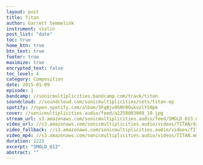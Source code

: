 ```yaml
---
layout: post
title: Titan
author: Garrett Semmelink
instrument: violin
post_list: "date"
toc: true
home_btn: true
btn_text: true
footer: true
maximize: true
encrypted_text: false
toc_level: 4
category: Composition
date: 2015-01-09
episode: 1
bandcamp: //sonicmultiplicities.bandcamp.com/track/titan
soundcloud: //soundcloud.com/sonicmultiplicities/sets/titan-ep
spotify: //open.spotify.com/album/3FqBju9SNY8OukvzlY50pk
cover: //sonicmultiplicities.audio/feed/a1258003089_10.jpg
stream_url: s3.amazonaws.com/sonicmultiplicities.audio/feed/SMOLD_013.mp3
video_url: //s3.amazonaws.com/sonicmultiplicities.audio/videos/TITAN/dash.mpd
video_fallback: //s3.amazonaws.com/sonicmultiplicities.audio/videos/TITAN/hls.m3u8
video_mp4: //s3.amazonaws.com/sonicmultiplicities.audio/videos/TITAN.mov
duration: 1223
excerpt: "SMOLD_013"
abstract: ""
---
```


